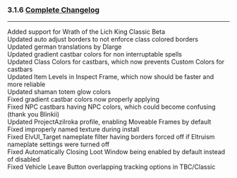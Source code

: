 ### 3.1.6 [Complete Changelog](https://github.com/eltreum0/eltruism/blob/main/Changelog.md)
___
Added support for Wrath of the Lich King Classic Beta\
Updated auto adjust borders to not enforce class colored borders\
Updated german translations by Dlarge\
Updated gradient castbar colors for non interruptable spells\
Updated Class Colors for castbars, which now prevents Custom Colors for castbars\
Updated Item Levels in Inspect Frame, which now should be faster and more reliable\
Updated shaman totem glow colors\
Fixed gradient castbar colors now properly applying\
Fixed NPC castbars having NPC colors, which could become confusing (thank you Blinkii)\
Updated ProjectAzilroka profile, enabling Moveable Frames by default\
Fixed improperly named texture during install\
Fixed ElvUI_Target nameplate filter having borders forced off if Eltruism nameplate settings were turned off\
Fixed Automatically Closing Loot Window being enabled by default instead of disabled\
Fixed Vehicle Leave Button overlapping tracking options in TBC/Classic
